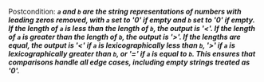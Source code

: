 Postcondition: ***`a` and `b` are the string representations of numbers with leading zeros removed, with `a` set to '0' if empty and `b` set to '0' if empty. If the length of `a` is less than the length of `b`, the output is '<'. If the length of `a` is greater than the length of `b`, the output is '>'. If the lengths are equal, the output is '<' if `a` is lexicographically less than `b`, '>' if `a` is lexicographically greater than `b`, or '=' if `a` is equal to `b`. This ensures that comparisons handle all edge cases, including empty strings treated as '0'.***